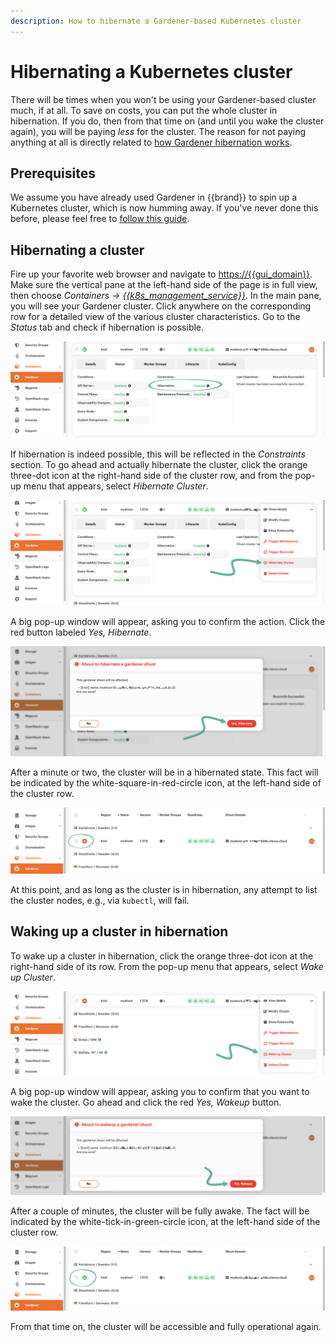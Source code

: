 ```yaml
---
description: How to hibernate a Gardener-based Kubernetes cluster
---
```

# Hibernating a Kubernetes cluster

There will be times when you won't be using your Gardener-based cluster
much, if at all. To save on costs, you can put the whole cluster in
hibernation. If you do, then from that time on (and until you wake the
cluster again), you will be paying *less* for the cluster.
The reason for not paying anything at all is directly related to [how
Gardener hibernation
works](../../../background/kubernetes/gardener/hibernation.md).

## Prerequisites

We assume you have already used Gardener in {{brand}} to spin up a
Kubernetes cluster, which is now humming away. If you've never done
this before, please feel free to [follow this
guide](../create-shoot-cluster).

## Hibernating a cluster

Fire up your favorite web browser and navigate to
<https://{{gui_domain}}>. Make sure the vertical pane at the left-hand
side of the page is in full view, then choose
*Containers → [{{k8s_management_service}}](https://{{gui_domain}}/containers/gardener)*.
In the main pane, you will see your Gardener cluster.  Click anywhere
on the corresponding row for a detailed view of the various cluster
characteristics. Go to the *Status* tab and check if hibernation is
possible.

![Gardener cluster status](assets/garhiber-01.png)

If hibernation is indeed possible, this will be reflected in the
*Constraints* section. To go ahead and actually hibernate the cluster,
click the orange three-dot icon at the right-hand side of the cluster
row, and from the pop-up menu that appears, select *Hibernate Cluster*.

![Hibernate cluster](assets/garhiber-02.png)

A big pop-up window will appear, asking you to confirm the action.
Click the red button labeled *Yes, Hibernate*.

![Confirm cluster hibernation](assets/garhiber-03.png)

After a minute or two, the cluster will be in a hibernated state. This
fact will be indicated by the white-square-in-red-circle icon, at the
left-hand side of the cluster row.

![Cluster in hibernation](assets/garhiber-04.png)

At this point, and as long as the cluster is in hibernation, any
attempt to list the cluster nodes, e.g., via `kubectl`, will fail.

## Waking up a cluster in hibernation

To wake up a cluster in hibernation, click the orange three-dot icon
at the right-hand side of its row. From the pop-up menu that appears,
select *Wake up Cluster*.

![Wake up cluster](assets/garhiber-05.png)

A big pop-up window will appear, asking you to confirm that you want
to wake the cluster. Go ahead and click the red *Yes, Wakeup* button.

![Confirm cluster wake-up](assets/garhiber-06.png)

After a couple of minutes, the cluster will be fully awake. The fact
will be indicated by the white-tick-in-green-circle icon, at the
left-hand side of the cluster row.

![Cluster awake](assets/garhiber-07.png)

From that time on, the cluster will be accessible and fully operational again.
